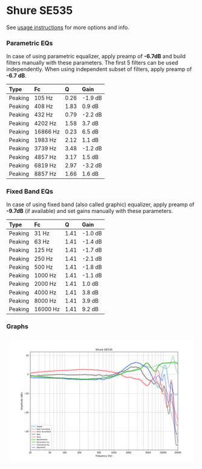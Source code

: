 # Shure SE535
See [usage instructions](https://github.com/jaakkopasanen/AutoEq#usage) for more options and info.

### Parametric EQs
In case of using parametric equalizer, apply preamp of **-6.7dB** and build filters manually
with these parameters. The first 5 filters can be used independently.
When using independent subset of filters, apply preamp of **-6.7 dB**.

| Type    | Fc       |    Q | Gain    |
|:--------|:---------|:-----|:--------|
| Peaking | 105 Hz   | 0.26 | -1.9 dB |
| Peaking | 408 Hz   | 1.83 | 0.9 dB  |
| Peaking | 432 Hz   | 0.79 | -2.2 dB |
| Peaking | 4202 Hz  | 1.58 | 3.7 dB  |
| Peaking | 16866 Hz | 0.23 | 6.5 dB  |
| Peaking | 1983 Hz  | 2.12 | 1.1 dB  |
| Peaking | 3739 Hz  | 3.48 | -1.2 dB |
| Peaking | 4857 Hz  | 3.17 | 1.5 dB  |
| Peaking | 6819 Hz  | 2.97 | -3.2 dB |
| Peaking | 8857 Hz  | 1.66 | 1.6 dB  |

### Fixed Band EQs
In case of using fixed band (also called graphic) equalizer, apply preamp of **-9.7dB**
(if available) and set gains manually with these parameters.

| Type    | Fc       |    Q | Gain    |
|:--------|:---------|:-----|:--------|
| Peaking | 31 Hz    | 1.41 | -1.0 dB |
| Peaking | 63 Hz    | 1.41 | -1.4 dB |
| Peaking | 125 Hz   | 1.41 | -1.7 dB |
| Peaking | 250 Hz   | 1.41 | -2.1 dB |
| Peaking | 500 Hz   | 1.41 | -1.8 dB |
| Peaking | 1000 Hz  | 1.41 | -1.1 dB |
| Peaking | 2000 Hz  | 1.41 | 1.0 dB  |
| Peaking | 4000 Hz  | 1.41 | 3.8 dB  |
| Peaking | 8000 Hz  | 1.41 | 3.9 dB  |
| Peaking | 16000 Hz | 1.41 | 9.2 dB  |

### Graphs
![](./Shure%20SE535.png)